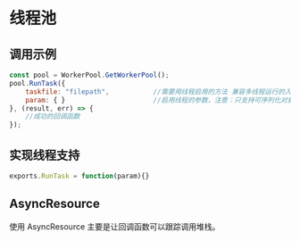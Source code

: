 # 线程池

## 调用示例
```js
const pool = WorkerPool.GetWorkerPool();
pool.RunTask({
    taskfile: "filepath",           //需要用线程启用的方法 兼容多线程运行的入口为： `exports.RunTask`
    param: { }                      //启用线程的参数，注意：只支持可序列化对象
}, (result, err) => {
    //成功的回调函数
});
```

## 实现线程支持
```js
exports.RunTask = function(param){}
```

## AsyncResource
使用 AsyncResource 主要是让回调函数可以跟踪调用堆栈。